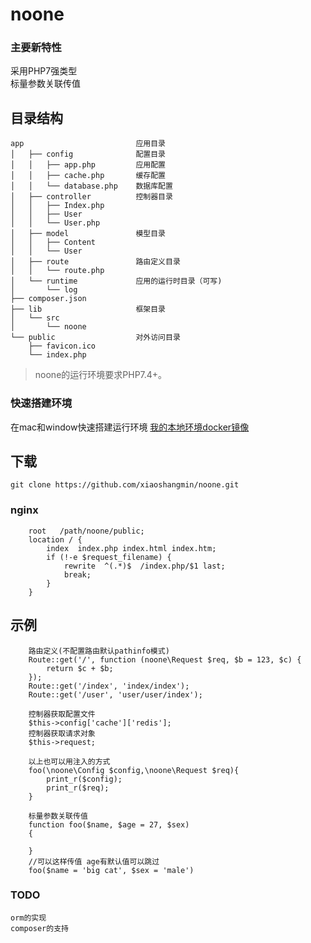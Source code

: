 # noone

### 主要新特性
采用PHP7强类型  
标量参数关联传值


## 目录结构
```
app                         应用目录
│   ├── config              配置目录
│   │   ├── app.php         应用配置
│   │   ├── cache.php       缓存配置
│   │   └── database.php    数据库配置
│   ├── controller          控制器目录
│   │   ├── Index.php
│   │   ├── User
│   │   └── User.php
│   ├── model               模型目录
│   │   ├── Content
│   │   └── User
│   ├── route               路由定义目录
│   │   └── route.php
│   └── runtime             应用的运行时目录（可写)
│       └── log
├── composer.json
├── lib                     框架目录
│   └── src
│       └── noone
└── public                  对外访问目录
    ├── favicon.ico
    └── index.php
```
> noone的运行环境要求PHP7.4+。

### 快速搭建环境
在mac和window快速搭建运行环境
[我的本地环境docker镜像](https://github.com/xiaoshangmin/dnmp)

## 下载
```
git clone https://github.com/xiaoshangmin/noone.git

```

### nginx
```
    root   /path/noone/public;
    location / {
        index  index.php index.html index.htm;
        if (!-e $request_filename) {
            rewrite  ^(.*)$  /index.php/$1 last;
            break;
        }
    }
```

## 示例
```
    路由定义(不配置路由默认pathinfo模式)
    Route::get('/', function (noone\Request $req, $b = 123, $c) {
        return $c + $b;
    });
    Route::get('/index', 'index/index');
    Route::get('/user', 'user/user/index');
```

```
    控制器获取配置文件
    $this->config['cache']['redis'];
    控制器获取请求对象
    $this->request;

    以上也可以用注入的方式
    foo(\noone\Config $config,\noone\Request $req){
        print_r($config);
        print_r($req);
    }
```

```
    标量参数关联传值
    function foo($name, $age = 27, $sex)
    {

    }
    //可以这样传值 age有默认值可以跳过
    foo($name = 'big cat', $sex = 'male')
```

### TODO
    orm的实现
    composer的支持